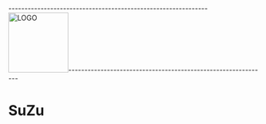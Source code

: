 --------------------------------------------------------------<img src="https://i.imgur.com/i43Ulut.png" alt="LOGO" width="120" height="120">--------------------------------------------------------------

# SuZu
